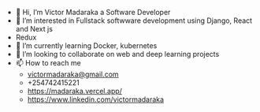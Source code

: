 - 👋 Hi, I’m Victor Madaraka a Software Developer
- 👀 I’m interested in Fullstack softwware development using Django, React and Next js 
- Redux
- 🌱 I’m currently learning Docker, kubernetes
- 💞️ I’m looking to collaborate on web and deep learning projects
- 📫 How to reach me 
  -   victormadaraka@gmail.com
  -   +254742415221
  -   https://madaraka.vercel.app/
  -   https://www.linkedin.com/victormadaraka

<!---
Madaraka02/Madaraka02 is a ✨ special ✨ repository because its `README.md` (this file) appears on your GitHub profile.
You can click the Preview link to take a look at your changes.
--->

